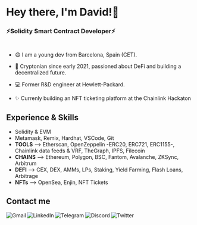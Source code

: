 # Hey there, I'm David!👋

### ⚡Solidity Smart Contract Developer⚡
#




- 😄 I am a young dev from Barcelona, Spain (CET). 

- 🌱 Cryptonian since early 2021, passioned about DeFi and building a decentralized future. 

- 💻 Former R&D engineer at Hewlett-Packard.

- ✨ Currenly building an NFT ticketing platform at the Chainlink Hackaton



## Experience & Skills
- Solidity & EVM
- Metamask, Remix, Hardhat, VSCode, Git
- <b>TOOLS</b> --> Etherscan, OpenZeppelin -ERC20, ERC721, ERC1155-, Chainlink data feeds & VRF, TheGraph, IPFS, Filecoin
- <b>CHAINS</b> --> Ethereum, Polygon, BSC, Fantom, Avalanche, ZKSync, Arbitrum
- <b>DEFI</b> --> CEX, DEX, AMMs, LPs, Staking, Yield Farming, Flash Loans, Arbitrage
- <b>NFTs</b> --> OpenSea, Enjin, NFT Tickets

## Contact me
<a href="mailto:davidcamps67@gmail.com"><img align="left" src="https://img.shields.io/badge/Gmail-D14836?style=for-the-badge&logo=gmail&logoColor=white" alt="Gmail"/></a><a href="https://www.linkedin.com/in/davidcampsnovi/"><img align="left" src="https://img.shields.io/badge/LinkedIn-0077B5?style=for-the-badge&logo=linkedin&logoColor=white" alt="LinkedIn"/></a><a href="https://t.me/fields93"><img align="left" src="https://img.shields.io/badge/Telegram-2CA5E0?style=for-the-badge&logo=telegram&logoColor=white" alt="Telegram"/></a></a><a href="https://discord.com/users/592730946164359180"><img align="left" src="https://img.shields.io/badge/Discord-7289DA?style=for-the-badge&logo=discord&logoColor=white" alt="Discord"/></a><a href="https://twitter.com/fields_93"><img align="left" src="https://img.shields.io/badge/Twitter-1DA1F2?style=for-the-badge&logo=twitter&logoColor=white" alt="Twitter"/></a>

  

<!--
**fields93/fields93** is a ✨ _special_ ✨ repository because its `README.md` (this file) appears on your GitHub profile.

Here are some ideas to get you started:

- 🔭 I’m currently working on ...
- 🌱 I’m currently learning ...
- 👯 I’m looking to collaborate on ...
- 🤔 I’m looking for help with ...
- 💬 Ask me about ...
- 📫 How to reach me: ...
- 😄 Pronouns: ...
- ⚡ Fun fact: ...

-->
